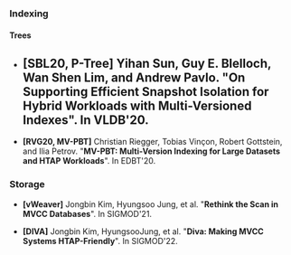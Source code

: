 
### Indexing

#### Trees

* **[SBL20, P-Tree]** Yihan Sun, Guy E. Blelloch, Wan Shen Lim, and Andrew Pavlo. "**On Supporting Efficient Snapshot Isolation for
 Hybrid Workloads with Multi-Versioned Indexes**". In VLDB'20.
  - 

* **[RVG20, MV-PBT]** Christian Riegger, Tobias Vinçon, Robert Gottstein, and Ilia Petrov. "**MV-PBT: Multi-Version Indexing for Large Datasets and HTAP Workloads**". In EDBT'20.

### Storage

* **[vWeaver]** Jongbin Kim, Hyungsoo Jung, et al. "**Rethink the Scan in MVCC Databases**". In SIGMOD'21.

* **[DIVA]** Jongbin Kim, HyungsooJung, et al. "**Diva: Making MVCC Systems HTAP-Friendly**". In SIGMOD'22.

